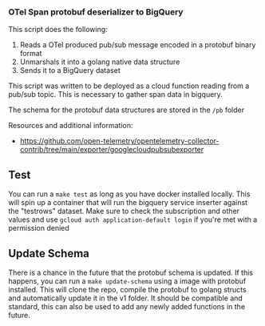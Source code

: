 ### OTel Span protobuf deserializer to BigQuery

This script does the following:
1. Reads a OTel produced pub/sub message encoded in a protobuf binary format
2. Unmarshals it into a golang native data structure
3. Sends it to a BigQuery dataset

This script was written to be deployed as a cloud function reading from a pub/sub topic. This is necessary to gather span data in bigquery. 

The schema for the protobuf data structures are stored in the `/pb` folder

Resources and additional information:
- https://github.com/open-telemetry/opentelemetry-collector-contrib/tree/main/exporter/googlecloudpubsubexporter
  
## Test

You can run a `make test` as long as you have docker installed locally. This will spin up a container that will run the bigquery service inserter against the "testrows" dataset. Make sure to check the subscription and other values and use `gcloud auth application-default login` if you're met with a permission denied

## Update Schema
There is a chance in the future that the protobuf schema is updated. If this happens, you can run a `make update-schema` using a image with protobuf installed. This will clone the repo, compile the protobuf to golang structs and automatically update it in the v1 folder. It should be compatible and standard, this can also be used to add any newly added functions in the future.
